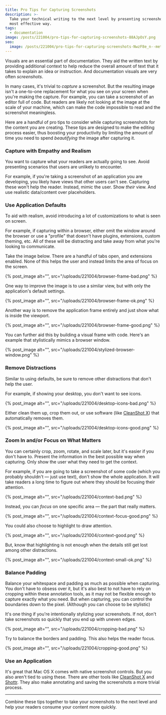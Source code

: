 ```yaml
---
title: Pro Tips for Capturing Screenshots
description: >-
  Take your technical writing to the next level by presenting screenshots in the
  most effective way.
tags:
  - documentation
image: /posts/221004/pro-tips-for-capturing-screenshots-88AJpOsY.png
seo:
  image: /posts/221004/pro-tips-for-capturing-screenshots-NwzF8e_n--meta.png
---
```


Visuals are an essential part of documentation. They aid the written text by providing additional context to help reduce the overall amount of text that it takes to explain an idea or instruction. And documentation visuals are very often _screenshots_.

In many cases, it's trivial to _capture_ a screenshot. But the resulting image isn't a one-to-one replacement for what you see on your screen when you're making the capture. For example, you can take a screenshot of an editor full of code. But readers are likely not looking at the image at the scale of your machine, which can make the code impossible to read and the screenshot meaningless.

Here are a handful of pro tips to consider while capturing screenshots for the content you are creating. These tips are designed to make the editing process easier, thus boosting your productivity by limiting the amount of time you need to spend _beautifying_ the image after capturing it.

### Capture with Empathy and Realism

You want to capture what your readers are actually going to see. Avoid presenting scenarios that users are unlikely to encounter.

For example, if you're taking a screenshot of an application you are developing, you likely have views that other users can't see. Capturing these won't help the reader. Instead, mimic the user. Show _their_ view. And use realistic data/content over placeholders.

### Use Application Defaults

To aid with realism, avoid introducing a lot of customizations to what is seen on screen.

For example, if capturing within a browser, either omit the window around the browser or use a "profile" that doesn't have plugins, extensions, custom theming, etc. All of these will be distracting and take away from what you're looking to communicate.

Take the image below. There are a handful of tabs open, and extensions enabled. None of this helps the user and instead limits the area of focus on the screen.

{% post_image alt="", src="/uploads/221004/browser-frame-bad.png" %}

One way to improve the image is to use a similar view, but with only the application's default settings.

{% post_image alt="", src="/uploads/221004/browser-frame-ok.png" %}

Another way is to remove the application frame entirely and just show what is inside the viewport.

{% post_image alt="", src="/uploads/221004/browser-frame-good.png" %}

You can further aid this by building a visual frame with code. Here's an example that stylistically mimics a browser window.

{% post_image alt="", src="/uploads/221004/stylized-browser-window.png" %}

### Remove Distractions

Similar to using defaults, be sure to remove other distractions that don't help the user.

For example, if showing your desktop, you don't want to see icons.

{% post_image alt="", src="/uploads/221004/desktop-icons-bad.png" %}

Either clean them up, crop them out, or use software (like [CleanShot X](https://cleanshot.com/)) that automatically removes them.

{% post_image alt="", src="/uploads/221004/desktop-icons-good.png" %}

### Zoom In and/or Focus on What Matters

You can certainly crop, zoom, rotate, and scale later, but it's easier if you don't have to. Present the information in the best possible way when capturing. Only show the user what they need to get the context.

For example, if you are going to take a screenshot of some code (which you probably shouldn't — just use text), don't show the whole application. It will take readers a long time to figure out where they should be focusing their attention.

{% post_image alt="", src="/uploads/221004/context-bad.png" %}

Instead, you can _focus_ on one specific area — the part that really matters.

{% post_image alt="", src="/uploads/221004/context-focus-good.png" %}

You could also choose to highlight to draw attention.

{% post_image alt="", src="/uploads/221004/context-good.png" %}

But, know that highlighting is not enough when the details still get lost among other distractions.

{% post_image alt="", src="/uploads/221004/context-small-ok.png" %}

### Balance Padding

Balance your whitespace and padding as much as possible when capturing. You don't have to obsess over it, but it's also best to not have to rely on cropping within these annotation tools, as it may not be flexible enough to capture exactly what you need. But when capturing, you can control the boundaries down to the pixel. (Although you can choose to be stylistic)

It's one thing if you're intentionally stylizing your screenshots. If not, don't take screenshots so quickly that you end up with uneven edges.

{% post_image alt="", src="/uploads/221004/cropping-bad.png" %}

Try to balance the borders and padding. This also helps the reader focus.

{% post_image alt="", src="/uploads/221004/cropping-good.png" %}

### Use an Application

It's great that Mac OS X comes with native screenshot controls. But you also aren't tied to using these. There are other tools like [CleanShot X](https://cleanshot.com/) and [Shottr](https://shottr.cc/). They also make annotating and saving the screenshots a more trivial process.

---

Combine these tips together to take your screenshots to the next level and help your readers consume your content more quickly.
